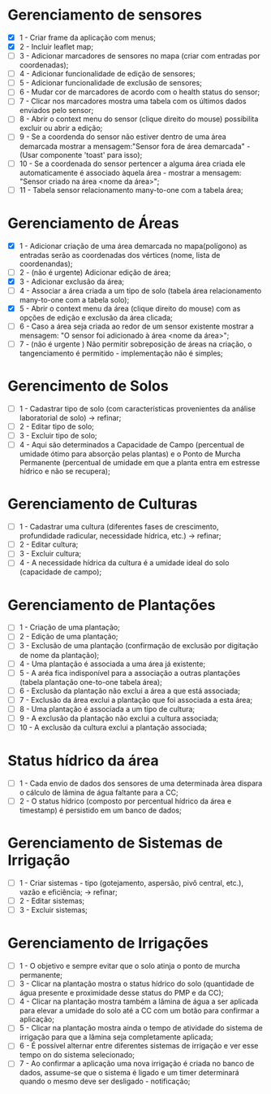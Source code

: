 # Gerenciamento de sensores

- [x] 1 - Criar frame da aplicação com menus;
- [x] 2 - Incluir leaflet map;
- [ ] 3 - Adicionar marcadores de sensores no mapa (criar com entradas por coordenadas);
- [ ] 4 - Adicionar funcionalidade de edição de sensores;
- [ ] 5 - Adicionar funcionalidade de exclusão de sensores;
- [ ] 6 - Mudar cor de marcadores de acordo com o health status do sensor;
- [ ] 7 - Clicar nos marcadores mostra uma tabela com os últimos dados enviados pelo sensor;
- [ ] 8 - Abrir o context menu do sensor (clique direito do mouse) possibilita excluir ou abrir a edição;
- [ ] 9 - Se a coordenda do sensor não estiver dentro de uma área demarcada mostrar a mensagem:"Sensor fora de área demarcada" - (Usar componente 'toast' para isso);
- [ ] 10 - Se a coordenada do sensor pertencer a alguma área criada ele automaticamente é associado àquela área - mostrar a mensagem: "Sensor <nome do sensor> criado na área <nome da área>";
- [ ] 11 - Tabela sensor relacionamento many-to-one com a tabela área;

# Gerenciamento de Áreas

- [x] 1 - Adicionar criação de uma área demarcada no mapa(polígono) as entradas serão as coordenadas dos vértices (nome, lista de coordenandas);
- [ ] 2 - (não é urgente) Adicionar edição de área;
- [x] 3 - Adicionar exclusão da área;
- [ ] 4 - Associar a área criada a um tipo de solo (tabela área relacionamento many-to-one com a tabela solo);
- [x] 5 - Abrir o context menu da área (clique direito do mouse) com as opções de edição e exclusão da área clicada;
- [ ] 6 - Caso a área seja criada ao redor de um sensor existente mostrar a mensagem: "O sensor <nome do sensor> foi adicionado à área <nome da área>";
- [ ] 7 - (não é urgente ) Não permitir sobreposição de áreas na criação, o tangenciamento é permitido - implementação não é simples;

# Gerencimento de Solos

- [ ] 1 - Cadastrar tipo de solo (com características provenientes da análise laboratorial de solo) -> refinar;
- [ ] 2 - Editar tipo de solo;
- [ ] 3 - Excluir tipo de solo;
- [ ] 4 - Aqui são determinados a Capacidade de Campo (percentual de umidade ótimo para absorção pelas plantas) e o Ponto de Murcha Permanente (percentual de umidade em que a planta entra em estresse hídrico e não se recupera);

# Gerenciamento de Culturas

- [ ] 1 - Cadastrar uma cultura (diferentes fases de crescimento, profundidade radicular, necessidade hídrica, etc.) -> refinar;
- [ ] 2 - Editar cultura;
- [ ] 3 - Excluir cultura;
- [ ] 4 - A necessidade hídrica da cultura é a umidade ideal do solo (capacidade de campo);

# Gerenciamento de Plantações

- [ ] 1 - Criação de uma plantação;
- [ ] 2 - Edição de uma plantação;
- [ ] 3 - Exclusão de uma plantação (confirmação de exclusão por digitação de nome da plantação);
- [ ] 4 - Uma plantação é associada a uma área já existente;
- [ ] 5 - A aréa fica indisponível para a associação a outras plantações (tabela plantação one-to-one tabela área);
- [ ] 6 - Exclusão da plantação não exclui a área a que está associada;
- [ ] 7 - Exclusão da área exclui a plantação que foi associada a esta área;
- [ ] 8 - Uma plantação é associada a um tipo de cultura;
- [ ] 9 - A exclusão da plantação não exclui a cultura associada;
- [ ] 10 - A exclusão da cultura exclui a plantação associada;

# Status hídrico da área

- [ ] 1 - Cada envio de dados dos sensores de uma determinada àrea dispara o cálculo de lâmina de água faltante para a CC;
- [ ] 2 - O status hídrico (composto por percentual hídrico da área e timestamp) é persistido em um banco de dados;

# Gerenciamento de Sistemas de Irrigação

- [ ] 1 - Criar sistemas - tipo (gotejamento, aspersão, pivô central, etc.), vazão e eficiência; -> refinar;
- [ ] 2 - Editar sistemas;
- [ ] 3 - Excluir sistemas;

# Gerenciamento de Irrigações

- [ ] 1 - O objetivo e sempre evitar que o solo atinja o ponto de murcha permanente;
- [ ] 3 - Clicar na plantação mostra o status hídrico do solo (quantidade de água presente e proximidade desse status do PMP e da CC);
- [ ] 4 - Clicar na plantação mostra também a lâmina de água a ser aplicada para elevar a umidade do solo até a CC com um botão para confirmar a aplicação;
- [ ] 5 - Clicar na plantação mostra ainda o tempo de atividade do sistema de irrigação para que a lâmina seja completamente aplicada;
- [ ] 6 - É possível alternar entre diferentes sistemas de irrigação e ver esse tempo on do sistema selecionado;
- [ ] 7 - Ao confirmar a aplicação uma nova irrigação é criada no banco de dados, assume-se que o sistema é ligado e um timer determinará quando o mesmo deve ser desligado - notificação;
